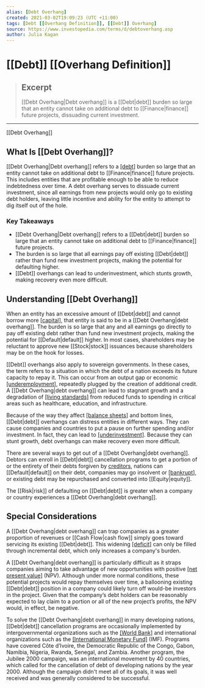 ```yaml
---
alias: [Debt Overhang]
created: 2021-03-02T19:09:23 (UTC +11:00)
tags: [Debt [[Overhang Definition]], [[Debt]] Overhang]
source: https://www.investopedia.com/terms/d/debtoverhang.asp
author: Julia Kagan
---
```


# [[Debt]] [[Overhang Definition]]

> ## Excerpt
> [[Debt Overhang|Debt overhang]] is a [[Debt|debt]] burden so large that an entity cannot take on additional debt to [[Finance|finance]] future projects, dissuading current investment.

---

[[Debt Overhang]]
## What Is [[Debt Overhang]]?

[[Debt Overhang|Debt overhang]] refers to a [[debt]](https://www.investopedia.com/terms/d/[[Debt|debt]].asp) burden so large that an entity cannot take on additional debt to [[Finance|finance]] future projects. This includes entities that are profitable enough to be able to reduce indebtedness over time. A debt overhang serves to dissuade current investment, since all earnings from new projects would only go to existing debt holders, leaving little incentive and ability for the entity to attempt to dig itself out of the hole.

### Key Takeaways

-   [[Debt Overhang|Debt overhang]] refers to a [[Debt|debt]] burden so large that an entity cannot take on additional debt to [[Finance|finance]] future projects.
-   The burden is so large that all earnings pay off existing [[Debt|debt]] rather than fund new investment projects, making the potential for defaulting higher.
-   [[Debt]] overhangs can lead to underinvestment, which stunts growth, making recovery even more difficult.

## Understanding [[Debt Overhang]]

When an entity has an excessive amount of [[Debt|debt]] and cannot borrow more [[capital]](https://www.investopedia.com/terms/c/capital.asp), that entity is said to be in a [[Debt Overhang|debt overhang]]. The burden is so large that any and all earnings go directly to pay off existing debt rather than fund new investment projects, making the potential for [[Default|default]] higher. In most cases, shareholders may be reluctant to approve new [[Stock|stock]] issuances because shareholders may be on the hook for losses.

[[Debt]] overhangs also apply to sovereign governments. In these cases, the term refers to a situation in which the debt of a nation exceeds its future capacity to repay it. This can occur from an output gap or economic [[underemployment]](https://www.investopedia.com/terms/u/[[Underemployment|underemployment]].asp), repeatedly plugged by the creation of additional credit. A [[Debt Overhang|debt overhang]] can lead to stagnant growth and a degradation of [[living standards]](https://www.investopedia.com/terms/s/standard-of-living.asp) from reduced funds to spending in critical areas such as healthcare, education, and infrastructure.

Because of the way they affect [[balance sheets]](https://www.investopedia.com/terms/b/balancesheet.asp) and bottom lines, [[Debt|debt]] overhangs can distress entities in different ways. They can cause companies and countries to put a pause on further spending and/or investment. In fact, they can lead to [[underinvestment]](https://www.investopedia.com/terms/u/underinvestment_problem.asp). Because they can stunt growth, debt overhangs can make recovery even more difficult.

There are several ways to get out of a [[Debt Overhang|debt overhang]]. Debtors can enroll in [[Debt|debt]] cancellation programs to get a portion of or the entirety of their debts forgiven by [creditors](https://www.investopedia.com/terms/c/[[Creditor|creditor]].asp), nations can [[Default|default]] on their debt, companies may go insolvent or [[bankrupt]](https://www.investopedia.com/terms/b/bankruptcy.asp), or existing debt may be repurchased and converted into [[Equity|equity]].

The [[Risk|risk]] of defaulting on [[Debt|debt]] is greater when a company or country experiences a [[Debt Overhang|debt overhang]].

## Special Considerations

A [[Debt Overhang|debt overhang]] can trap companies as a greater proportion of revenues or [[Cash Flow|cash flow]] simply goes toward servicing its existing [[Debt|debt]]. This widening [[deficit]](https://www.investopedia.com/terms/d/deficit.asp) can only be filled through incremental debt, which only increases a company's burden.

A [[Debt Overhang|debt overhang]] is particularly difficult as it straps companies aiming to take advantage of new opportunities with positive [[net present value]](https://www.investopedia.com/terms/n/npv.asp) (NPV). Although under more normal conditions, these potential projects would repay themselves over time, a ballooning existing [[Debt|debt]] position in a company could likely turn off would-be investors in the project. Given that the company’s debt holders can be reasonably expected to lay claim to a portion or all of the new project’s profits, the NPV would, in effect, be negative.

To solve the [[Debt Overhang|debt overhang]] in many developing nations, [[Debt|debt]] cancellation programs are occasionally implemented by intergovernmental organizations such as the [[World Bank]](https://www.investopedia.com/terms/w/worldbank.asp) and international organizations such as the [[International Monetary Fund]](https://www.investopedia.com/terms/i/imf.asp) (IMF). Programs have covered Côte d’Ivoire, the Democratic Republic of the Congo, Gabon, Namibia, Nigeria, Rwanda, Senegal, and Zambia. Another program, the Jubilee 2000 campaign, was an international movement by 40 countries, which called for the cancellation of debt of developing nations by the year 2000. Although the campaign didn't meet all of its goals, it was well received and was generally considered to be successful.
